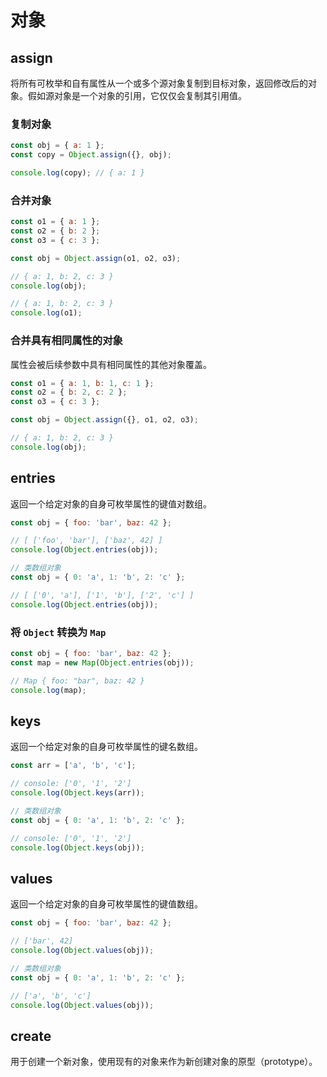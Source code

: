 # 对象

## assign

将所有可枚举和自有属性从一个或多个源对象复制到目标对象，返回修改后的对象。假如源对象是一个对象的引用，它仅仅会复制其引用值。

### 复制对象

``` javascript
const obj = { a: 1 };
const copy = Object.assign({}, obj);

console.log(copy); // { a: 1 }
```

### 合并对象

``` javascript
const o1 = { a: 1 };
const o2 = { b: 2 };
const o3 = { c: 3 };

const obj = Object.assign(o1, o2, o3);

// { a: 1, b: 2, c: 3 }
console.log(obj);

// { a: 1, b: 2, c: 3 }
console.log(o1);
```

### 合并具有相同属性的对象

属性会被后续参数中具有相同属性的其他对象覆盖。

``` javascript
const o1 = { a: 1, b: 1, c: 1 };
const o2 = { b: 2, c: 2 };
const o3 = { c: 3 };

const obj = Object.assign({}, o1, o2, o3);

// { a: 1, b: 2, c: 3 }
console.log(obj);
```

## entries

返回一个给定对象的自身可枚举属性的键值对数组。

``` javascript
const obj = { foo: 'bar', baz: 42 };

// [ ['foo', 'bar'], ['baz', 42] ]
console.log(Object.entries(obj));

// 类数组对象
const obj = { 0: 'a', 1: 'b', 2: 'c' };

// [ ['0', 'a'], ['1', 'b'], ['2', 'c'] ]
console.log(Object.entries(obj));
```

### 将 `Object` 转换为 `Map`

``` javascript
const obj = { foo: 'bar', baz: 42 };
const map = new Map(Object.entries(obj));

// Map { foo: "bar", baz: 42 }
console.log(map);
```

## keys

返回一个给定对象的自身可枚举属性的键名数组。

``` javascript
const arr = ['a', 'b', 'c'];

// console: ['0', '1', '2']
console.log(Object.keys(arr));

// 类数组对象
const obj = { 0: 'a', 1: 'b', 2: 'c' };

// console: ['0', '1', '2']
console.log(Object.keys(obj));
```

## values

返回一个给定对象的自身可枚举属性的键值数组。

``` javascript
const obj = { foo: 'bar', baz: 42 };

// ['bar', 42]
console.log(Object.values(obj));

// 类数组对象
const obj = { 0: 'a', 1: 'b', 2: 'c' };

// ['a', 'b', 'c']
console.log(Object.values(obj));
```

## create

用于创建一个新对象，使用现有的对象来作为新创建对象的原型（prototype）。

``` javascript
```


